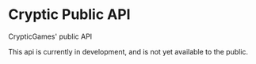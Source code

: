 # Cryptic Public API
CrypticGames' public API

This api is currently in development, and is not yet available to the public.

